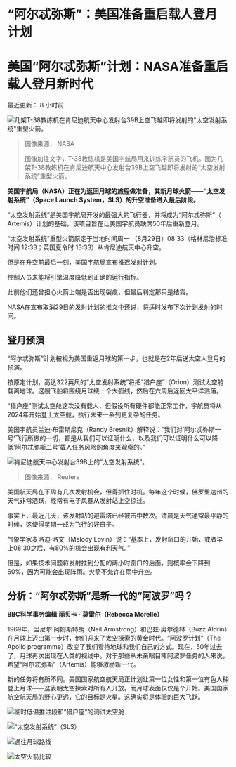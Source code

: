 # “阿尔忒弥斯”：美国准备重启载人登月计划

#  美国“阿尔忒弥斯”计划：NASA准备重启载人登月新时代


最近更新： 8 小时前

![几架T-38教练机在肯尼迪航天中心发射台39B上空飞越即将发射的"太空发射系统"重型火箭。](_126472409_jsc2022e066539_alt.jpg)

> 图像来源，  NASA
>
> 图像加注文字，T-38教练机是美国宇航局用来训练宇航员的飞机。图为几架T-38教练机在肯尼迪航天中心发射台39B上空飞越即将发射的“太空发射系统”重型火箭。

**美国宇航局（NASA）正在为返回月球的旅程做准备，其新月球火箭——“太空发射系统”（Space Launch System，SLS）的升空准备进入最后阶段。**

“太空发射系统”是美国宇航局开发的最强大的飞行器，并将成为“阿尔忒弥斯”（ Artemis）计划的基础，该项目旨在让美国宇航员缺席50年后重新登月。

“太空发射系统”重型火箭原定于当地时间周一 （8月29日）08:33（格林尼治标准时间 12:33；英国夏令时 13:33）从肯尼迪航天中心升空。

但是在升空前最后一刻，美国宇航局宣布推迟发射计划。

控制人员未能将引擎温度降低到正确的运行指标。

此前他们还曾担心火箭上端是否出现裂痕，但最后判定那只是结霜。

NASA在宣布取消29日的发射计划的推文中还说，将适时发布下次计划发射的时间。


##  登月预演

“阿尔忒弥斯”计划被视为美国重返月球的第一步，也就是在2年后送太空人登月的预演。

按原定计划，高达322英尺的“太空发射系统”将把“猎户座”（Orion）测试太空舱载离地球。这艘飞船将围绕月球绕一个大弧线，然后在六周后返回太平洋溅落。

“猎户座”测试太空舱这次没有载人，但假设所有硬件都能正常工作，宇航员将从2024年开始登上太空舱，执行未来一系列更复杂的任务。

美国宇航员兰迪·布雷斯尼克（Randy Bresnik）解释说：“我们对‘阿尔忒弥斯一号’飞行所做的一切，都是从我们可以证明什么，以及我们可以证明什么可以降低‘阿尔忒弥斯二号’载人任务风险的角度来观察的。”

![肯尼迪航天中心发射台39B上的“太空发射系统”。](_126472239_40070dce691d9ee18b89d33fc137a7fb22899a58.jpg)

> 图像来源，  Reuters

美国航天局在下周有几次发射机会，但得抓住时机。每年这个时候，佛罗里达州的天气非常活跃，经常有电子风暴从发射站上空掠过。

事实上，最近几天，该发射站的避雷塔已经被击中数次。清晨是天气通常最平静的时候，这使得星期一成为飞行的好日子。

气象学家麦洛迪·洛文（Melody Lovin）说：“基本上，发射窗口的开始，或者早上08:30之后，有80%的机会出现有利天气。”

但是，如果技术问题将发射推到分配的两小时窗口的后面，则概率会下降到60%，因为可能会出现阵雨。火箭不允许在雨中升空。

##  分析：“阿尔忒弥斯”是新一代的“阿波罗”吗？

**BBC科学事务编辑** **丽贝卡** · **莫雷尔（Rebecca Morelle）**

1969年，当尼尔·阿姆斯特朗（Neil Armstrong）和巴兹·奥尔德林（Buzz Aldrin）在月球上迈出第一步时，他们迎来了太空探索的黄金时代。“阿波罗计划”（The Apollo programme）改变了我们看待地球和我们自己的方式。现在，50年过去了，月球再次出现在人类的视线中。对于那些从未亲眼目睹阿波罗任务的人来说，希望“阿尔忒弥斯”（Artemis）能够激励新一代。

新的任务将有所不同。美国国家航空航天局正计划让第一位女性和第一位有色人种登上月球——这表明太空探索对所有人开放。而月球表面仅仅是个开始。美国国家航空航天局的野心更远，它的目标是火星。这确实将是体验的巨大飞跃。

![临时低温推进段和“猎户座”的测试太空舱](_126476663_orion_static_640-nc-2x-nc.png)

![“太空发射系统”（SLS）](_126476664_rocket_full_expanded_640-nc-2x-nc-002.png)

![通往月球路线](_126476662_artemis_moon_route_640-nc-2x-nc-002.png)

![太空火箭比较](_126476659_comparison_of_rockets_chinese_640_2x-nc-003.png)



